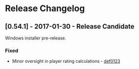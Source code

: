 # Release Changelog


## [0.54.1] - 2017-01-30 - Release Candidate

Windows installer pre-release.

### Fixed
- Minor oversight in player rating calculations - [def0123](../../../commit/def0123e7c4113cbc1d113c8794b5a48af100ee8)
